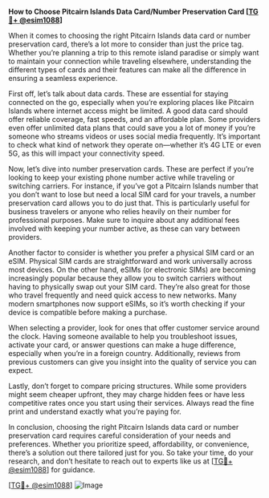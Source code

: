 **How to Choose Pitcairn Islands Data Card/Number Preservation Card [[TG💪+ @esim1088](https://t.me/s/esim1088)]**

When it comes to choosing the right Pitcairn Islands data card or number preservation card, there’s a lot more to consider than just the price tag. Whether you’re planning a trip to this remote island paradise or simply want to maintain your connection while traveling elsewhere, understanding the different types of cards and their features can make all the difference in ensuring a seamless experience.

First off, let’s talk about data cards. These are essential for staying connected on the go, especially when you’re exploring places like Pitcairn Islands where internet access might be limited. A good data card should offer reliable coverage, fast speeds, and an affordable plan. Some providers even offer unlimited data plans that could save you a lot of money if you’re someone who streams videos or uses social media frequently. It’s important to check what kind of network they operate on—whether it’s 4G LTE or even 5G, as this will impact your connectivity speed.

Now, let’s dive into number preservation cards. These are perfect if you’re looking to keep your existing phone number active while traveling or switching carriers. For instance, if you’ve got a Pitcairn Islands number that you don’t want to lose but need a local SIM card for your travels, a number preservation card allows you to do just that. This is particularly useful for business travelers or anyone who relies heavily on their number for professional purposes. Make sure to inquire about any additional fees involved with keeping your number active, as these can vary between providers.

Another factor to consider is whether you prefer a physical SIM card or an eSIM. Physical SIM cards are straightforward and work universally across most devices. On the other hand, eSIMs (or electronic SIMs) are becoming increasingly popular because they allow you to switch carriers without having to physically swap out your SIM card. They’re also great for those who travel frequently and need quick access to new networks. Many modern smartphones now support eSIMs, so it’s worth checking if your device is compatible before making a purchase.

When selecting a provider, look for ones that offer customer service around the clock. Having someone available to help you troubleshoot issues, activate your card, or answer questions can make a huge difference, especially when you’re in a foreign country. Additionally, reviews from previous customers can give you insight into the quality of service you can expect.

Lastly, don’t forget to compare pricing structures. While some providers might seem cheaper upfront, they may charge hidden fees or have less competitive rates once you start using their services. Always read the fine print and understand exactly what you’re paying for.

In conclusion, choosing the right Pitcairn Islands data card or number preservation card requires careful consideration of your needs and preferences. Whether you prioritize speed, affordability, or convenience, there’s a solution out there tailored just for you. So take your time, do your research, and don’t hesitate to reach out to experts like us at [[TG💪+ @esim1088](https://t.me/s/esim1088)] for guidance.

[[TG💪+ @esim1088](https://t.me/s/esim1088)] ![Image](https://i.postimg.cc/Y0z9fWf4/image.png)